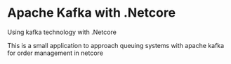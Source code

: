 # Apache Kafka with .Netcore
Using kafka technology with .Netcore

This is a small application to approach queuing systems with apache kafka for order management in netcore